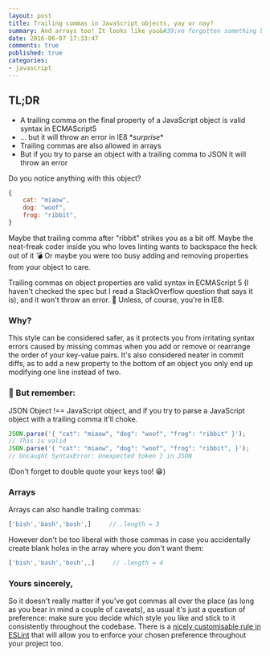 ```yaml
---
layout: post
title: Trailing commas in JavaScript objects, yay or nay?
summary: And arrays too! It looks like you&#39;ve forgotten something but does it really matter?
date: 2016-06-07 17:33:47
comments: true
published: true
categories:
- javascript
---
```


## TL;DR

* A trailing comma on the final property of a JavaScript object is valid syntax in ECMAScript5
* ... but it will throw an error in IE8 \**surprise*\*
* Trailing commas are also allowed in arrays
* But if you try to parse an object with a trailing comma to JSON it will throw an error

Do you notice anything with this object?

```javascript
{
    cat: "miaow",
    dog: "woof",
    frog: "ribbit",
}
```

Maybe that trailing comma after "ribbit" strikes you as a bit off. Maybe the neat-freak coder inside you who loves linting wants to backspace the heck out of it :bomb: Or maybe you were too busy adding and removing properties from your object to care.

Trailing commas on object properties are valid syntax in ECMAScript 5 (I haven't checked the spec but I read a StackOverflow question that says it is), and it won't throw an error. :rotating_light: Unless, of course, you're in IE8.

### Why?

This style can be considered safer, as it protects you from irritating syntax errors caused by missing commas when you add or remove or rearrange the order of your key-value pairs. It's also considered neater in commit diffs, as to add a new property to the bottom of an object you only end up modifying one line instead of two.

### :rotating_light: But remember:

JSON Object !== JavaScript object, and if you try to parse a JavaScript object with a trailing comma it'll choke.

```javascript
JSON.parse('{ "cat": "miaow", "dog": "woof", "frog": "ribbit" }');
// This is valid
JSON.parse('{ "cat": "miaow", "dog": "woof", "frog": "ribbit", }');
// Uncaught SyntaxError: Unexpected token } in JSON
```

(Don't forget to double quote your keys too! :grin:)

### Arrays

Arrays can also handle trailing commas:

```javascript
['bish','bash','bosh',]     // .length = 3
```

However don't be too liberal with those commas in case you accidentally create blank holes in the array where you don't want them:

```javascript
['bish','bash','bosh',,]     // .length = 4
```

### Yours sincerely,

So it doesn't really matter if you've got commas all over the place (as long as you bear in mind a couple of caveats), as usual it's just a question of preference: make sure you decide which style you like and stick to it consistently throughout the codebase. There is a [nicely customisable rule in ESLint](http://eslint.org/docs/rules/comma-dangle) that will allow you to enforce your chosen preference throughout your project too.